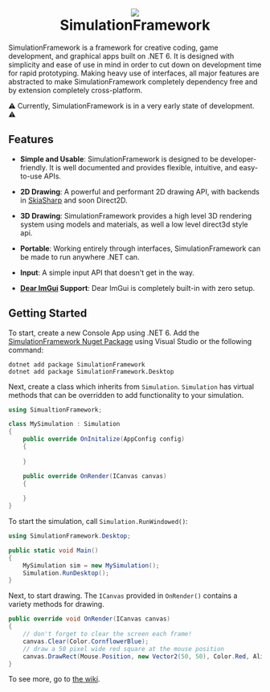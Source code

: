 ﻿<h1 align="center">
<img src="https://raw.githubusercontent.com/Redninja106/simulationframework/master/assets/logo-128x128.png"/>
<br>SimulationFramework</br>
</h1>

SimulationFramework is a framework for creative coding, game development, and graphical apps built on .NET 6. It is designed with simplicity and ease of use in mind in order to cut down on development time for rapid prototyping. Making heavy use of interfaces, all major features are abstracted to make SimulationFramework completely dependency free and by extension completely cross-platform.

⚠️ Currently, SimulationFramework is in a very early state of development. ⚠️

## Features

- **Simple and Usable**: SimulationFramework is designed to be developer-friendly. It is well documented and provides flexible, intuitive, and easy-to-use APIs. 

- **2D Drawing**: A powerful and performant 2D drawing API, with backends in [SkiaSharp](https://github.com/mono/SkiaSharp) and soon Direct2D.

- **3D Drawing**: SimulationFramework provides a high level 3D rendering system using models and materials, as well a low level direct3d style api.

- **Portable**: Working entirely through interfaces, SimulationFramework can be made to run anywhere .NET can.

- **Input**: A simple input API that doesn't get in the way.

- **[Dear ImGui](https://github.com/ocornut/imgui) Support**: Dear ImGui is completely built-in with zero setup.

## Getting Started

To start, create a new Console App using .NET 6. Add the [SimulationFramework Nuget Package](https://www.nuget.org/packages/SimulationFramework/) using Visual Studio or the following command:
```
dotnet add package SimulationFramework
dotnet add package SimulationFramework.Desktop
```

Next, create a class which inherits from `Simulation`. `Simulation` has virtual methods that can be overridden to add functionality to your simulation.
```cs
using SimualtionFramework;

class MySimulation : Simulation
{
    public override OnInitalize(AppConfig config)
    {
        
    }

    public override OnRender(ICanvas canvas)
    {
        
    }
}
```

To start the simulation, call `Simulation.RunWindowed()`:

```cs
using SimulationFramework.Desktop;

public static void Main()
{
    MySimulation sim = new MySimulation();
    Simulation.RunDesktop();
}
```

Next, to start drawing. The `ICanvas` provided in `OnRender()` contains a variety methods for drawing.

```cs
public override void OnRender(ICanvas canvas)
{
    // don't forget to clear the screen each frame!
    canvas.Clear(Color.CornflowerBlue); 
    // draw a 50 pixel wide red square at the mouse position
    canvas.DrawRect(Mouse.Position, new Vector2(50, 50), Color.Red, Alignment.Center); 
}
```
To see more, go to [the wiki](https://github.com/Redninja106/simulationframework/wiki).
